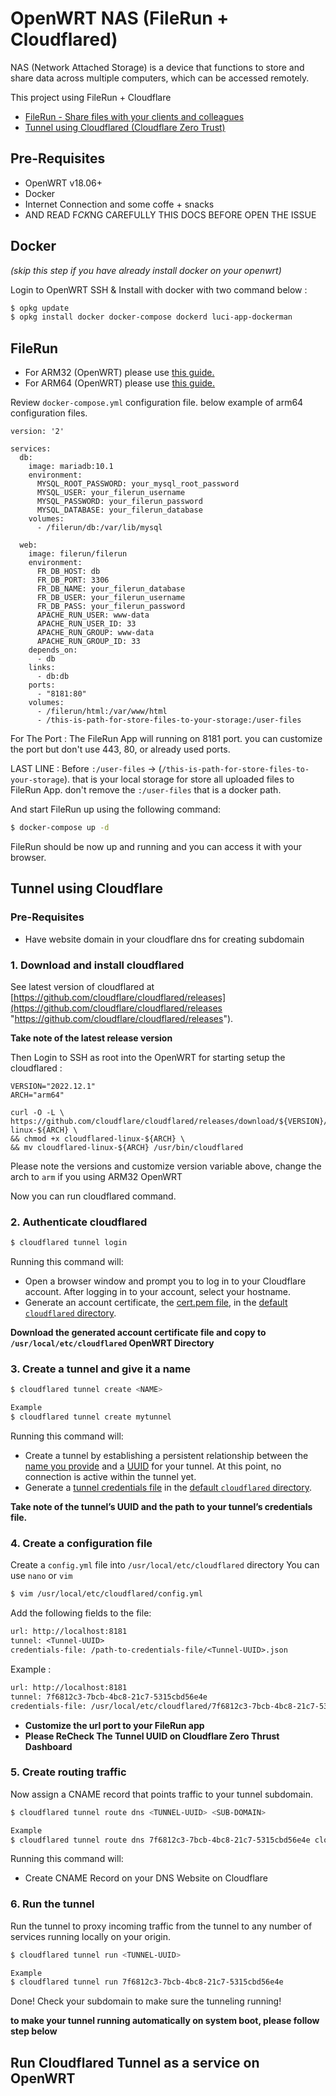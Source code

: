 # OpenWRT NAS (FileRun + Cloudflared)

NAS (Network Attached Storage) is a device that functions to store and share data across multiple computers, which can be accessed remotely.

This project using FileRun + Cloudflare
- [FileRun - Share files with your clients and colleagues](https://filerun.com/ "FileRun - Share files with your clients and colleagues")
- [Tunnel using Cloudflared (Cloudflare Zero Trust)](https://www.cloudflare.com/products/zero-trust/ "Tunnel using Cloudflared (Cloudflare Zero Trust)")

## Pre-Requisites

- OpenWRT v18.06+
- Docker
- Internet Connection and some coffe + snacks
- AND READ F*CK*NG CAREFULLY THIS DOCS BEFORE OPEN THE ISSUE

## Docker
*(skip this step if you have already install docker on your openwrt)*

Login to OpenWRT SSH & Install with docker with two command below :

```sh
$ opkg update
$ opkg install docker docker-compose dockerd luci-app-dockerman
```

## FileRun
- For ARM32 (OpenWRT) please use [this guide.](https://docs.filerun.com/docker-arm "this guide.")
- For ARM64 (OpenWRT) please use [this guide.](https://docs.filerun.com/docker-arm64 "this guide.")

Review `docker-compose.yml` configuration file. below example of arm64 configuration files.

```
version: '2'

services:
  db:
    image: mariadb:10.1
    environment:
      MYSQL_ROOT_PASSWORD: your_mysql_root_password
      MYSQL_USER: your_filerun_username
      MYSQL_PASSWORD: your_filerun_password
      MYSQL_DATABASE: your_filerun_database
    volumes:
      - /filerun/db:/var/lib/mysql

  web:
    image: filerun/filerun
    environment:
      FR_DB_HOST: db
      FR_DB_PORT: 3306
      FR_DB_NAME: your_filerun_database
      FR_DB_USER: your_filerun_username
      FR_DB_PASS: your_filerun_password
      APACHE_RUN_USER: www-data
      APACHE_RUN_USER_ID: 33
      APACHE_RUN_GROUP: www-data
      APACHE_RUN_GROUP_ID: 33
    depends_on:
      - db
    links:
      - db:db
    ports:
      - "8181:80"
    volumes:
      - /filerun/html:/var/www/html
      - /this-is-path-for-store-files-to-your-storage:/user-files
```
For The Port : The FileRun App will running on 8181 port. you can customize the port but don't use 443, 80, or already used ports.

LAST LINE : Before `:/user-files` -> (`/this-is-path-for-store-files-to-your-storage`). 
that is your local storage for store all uploaded files to FileRun App. don't remove the `:/user-files` that is a docker path.

And start FileRun up using the following command:
```sh
$ docker-compose up -d
```

FileRun should be now up and running and you can access it with your browser.

## Tunnel using Cloudflare
### Pre-Requisites
- Have website domain in your cloudflare dns for creating subdomain

### 1. Download and install cloudflared

See latest version of cloudflared at [https://github.com/cloudflare/cloudflared/releases](https://github.com/cloudflare/cloudflared/releases "https://github.com/cloudflare/cloudflared/releases").

**Take note of the latest release version**

Then Login to SSH as root into the OpenWRT for starting setup the cloudflared :
```
VERSION="2022.12.1"
ARCH="arm64"

curl -O -L \
https://github.com/cloudflare/cloudflared/releases/download/${VERSION}/cloudflared-linux-${ARCH} \
&& chmod +x cloudflared-linux-${ARCH} \
&& mv cloudflared-linux-${ARCH} /usr/bin/cloudflared
```
Please note the versions and customize version variable above, change the arch to `arm` if you using ARM32 OpenWRT

Now you can run cloudflared command.

### 2. Authenticate cloudflared

```sh
$ cloudflared tunnel login
```
Running this command will:

- Open a browser window and prompt you to log in to your Cloudflare account. After logging in to your account, select your hostname.
- Generate an account certificate, the [cert.pem file](/cloudflare-one/connections/connect-apps/install-and-setup/tunnel-useful-terms/#cert-pem), in the [default `cloudflared` directory](/cloudflare-one/connections/connect-apps/install-and-setup/tunnel-useful-terms/#default-cloudflared-directory).

**Download the generated account certificate file and copy to `/usr/local/etc/cloudflared` OpenWRT Directory**

### 3. Create a tunnel and give it a name

```sh
$ cloudflared tunnel create <NAME>

Example
$ cloudflared tunnel create mytunnel
```

Running this command will:

- Create a tunnel by establishing a persistent relationship between the [name you provide](/cloudflare-one/connections/connect-apps/install-and-setup/tunnel-useful-terms/#tunnel-name) and a [UUID](/cloudflare-one/connections/connect-apps/install-and-setup/tunnel-useful-terms/#tunnel-uuid) for your tunnel. At this point, no connection is active within the tunnel yet.
- Generate a [tunnel credentials file](/cloudflare-one/connections/connect-apps/install-and-setup/tunnel-useful-terms/#credentials-file) in the [default `cloudflared` directory](/cloudflare-one/connections/connect-apps/install-and-setup/tunnel-useful-terms/#default-cloudflared-directory).

**Take note of the tunnel’s UUID and the path to your tunnel’s credentials file.**

### 4. Create a configuration file

Create a `config.yml` file into `/usr/local/etc/cloudflared` directory
You can use `nano` or `vim`
```sh
$ vim /usr/local/etc/cloudflared/config.yml
```

Add the following fields to the file:

```txt
url: http://localhost:8181
tunnel: <Tunnel-UUID>
credentials-file: /path-to-credentials-file/<Tunnel-UUID>.json
```
Example :
```txt
url: http://localhost:8181
tunnel: 7f6812c3-7bcb-4bc8-21c7-5315cbd56e4e
credentials-file: /usr/local/etc/cloudflared/7f6812c3-7bcb-4bc8-21c7-5315cbd56e4e.json
```

- **Customize the url port to your FileRun app**
- **Please ReCheck The Tunnel UUID on Cloudflare Zero Thrust Dashboard**

### 5. Create routing traffic

Now assign a CNAME record that points traffic to your tunnel subdomain.

```sh
$ cloudflared tunnel route dns <TUNNEL-UUID> <SUB-DOMAIN>

Example
$ cloudflared tunnel route dns 7f6812c3-7bcb-4bc8-21c7-5315cbd56e4e cloud.myprivatenas.com
```
Running this command will:
- Create CNAME Record on your DNS Website on Cloudflare

### 6. Run the tunnel

Run the tunnel to proxy incoming traffic from the tunnel to any number of services running locally on your origin.

```sh
$ cloudflared tunnel run <TUNNEL-UUID>

Example
$ cloudflared tunnel run 7f6812c3-7bcb-4bc8-21c7-5315cbd56e4e
```
Done!
Check your subdomain to make sure the tunneling running!

**to make your tunnel running automatically on system boot, please follow step below**

## Run Cloudflared Tunnel as a service on OpenWRT
